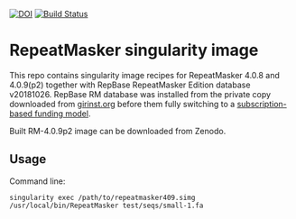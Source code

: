[![DOI](https://zenodo.org/badge/DOI/10.5281/zenodo.2671673.svg)](https://doi.org/10.5281/zenodo.2671673)  [![Build Status](https://travis-ci.org/tpall/repeatmasker-singularity.svg?branch=master)](https://travis-ci.org/tpall/repeatmasker-singularity)

# RepeatMasker singularity image

This repo contains singularity image recipes for RepeatMasker 4.0.8 and 4.0.9(p2) together with RepBase RepeatMasker Edition database v20181026. RepBase RM database was installed from the private copy downloaded from [girinst.org](https://www.girinst.org/repbase) before them fully switching to a [subscription-based funding model](https://www.girinst.org/repbase/sub_announcement.html). 

Built RM-4.0.9p2 image can be downloaded from Zenodo. 

## Usage

Command line:
```
singularity exec /path/to/repeatmasker409.simg /usr/local/bin/RepeatMasker test/seqs/small-1.fa
```
